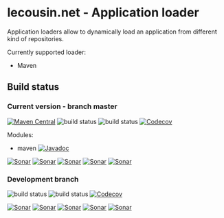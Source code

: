 # lecousin.net - Application loader

Application loaders allow to dynamically load an application from different
kind of repositories.

Currently supported loader:
 * Maven

## Build status

### Current version - branch master

[![Maven Central](https://img.shields.io/maven-central/v/net.lecousin.framework.application-loader/parent-pom.svg)](http://search.maven.org/#search%7Cga%7C1%7Cg%3A%22net.lecousin.framework.application-loader%22)
![build status](https://travis-ci.org/lecousin/java-framework-application-loader.svg?branch=master "Build Status")
![build status](https://ci.appveyor.com/api/projects/status/github/lecousin/java-framework-application-loader?branch=master&svg=true "Build Status")
[![Codecov](https://codecov.io/gh/lecousin/java-framework-application-loader/graph/badge.svg)](https://codecov.io/gh/lecousin/java-framework-application-loader/branch/master)

Modules:
 * maven [![Javadoc](https://img.shields.io/badge/javadoc-0.1.0-brightgreen.svg)](https://www.javadoc.io/doc/net.lecousin.framework.application-loader/maven/0.1.0)


[![Sonar](https://sonarcloud.io/api/project_badges/measure?project=lecousin_java-framework-application-loader&branch=master&metric=alert_status)](https://sonarcloud.io/dashboard?branch=master&id=lecousin_java-framework-application-loader)
[![Sonar](https://sonarcloud.io/api/project_badges/measure?project=lecousin_java-framework-application-loader&branch=master&metric=bugs)](https://sonarcloud.io/dashboard?branch=master&id=lecousin_java-framework-application-loader)
[![Sonar](https://sonarcloud.io/api/project_badges/measure?project=lecousin_java-framework-application-loader&branch=master&metric=vulnerabilities)](https://sonarcloud.io/dashboard?branch=master&id=lecousin_java-framework-application-loader)
[![Sonar](https://sonarcloud.io/api/project_badges/measure?project=lecousin_java-framework-application-loader&branch=master&metric=code_smells)](https://sonarcloud.io/dashboard?branch=master&id=lecousin_java-framework-application-loader)
[![Sonar](https://sonarcloud.io/api/project_badges/measure?project=lecousin_java-framework-application-loader&branch=master&metric=coverage)](https://sonarcloud.io/dashboard?branch=master&id=lecousin_java-framework-application-loader)

### Development branch 

![build status](https://travis-ci.org/lecousin/java-framework-application-loader.svg?branch=dev "Build Status")
![build status](https://ci.appveyor.com/api/projects/status/github/lecousin/java-framework-application-loader?branch=dev&svg=true "Build Status")
[![Codecov](https://codecov.io/gh/lecousin/java-framework-application-loader/branch/dev/graph/badge.svg)](https://codecov.io/gh/lecousin/java-framework-application-loader/branch/dev)


[![Sonar](https://sonarcloud.io/api/project_badges/measure?project=lecousin_java-framework-application-loader&branch=dev&metric=alert_status)](https://sonarcloud.io/dashboard?branch=dev&id=lecousin_java-framework-application-loader)
[![Sonar](https://sonarcloud.io/api/project_badges/measure?project=lecousin_java-framework-application-loader&branch=dev&metric=bugs)](https://sonarcloud.io/dashboard?branch=dev&id=lecousin_java-framework-application-loader)
[![Sonar](https://sonarcloud.io/api/project_badges/measure?project=lecousin_java-framework-application-loader&branch=dev&metric=vulnerabilities)](https://sonarcloud.io/dashboard?branch=dev&id=lecousin_java-framework-application-loader)
[![Sonar](https://sonarcloud.io/api/project_badges/measure?project=lecousin_java-framework-application-loader&branch=dev&metric=code_smells)](https://sonarcloud.io/dashboard?branch=dev&id=lecousin_java-framework-application-loader)
[![Sonar](https://sonarcloud.io/api/project_badges/measure?project=lecousin_java-framework-application-loader&branch=dev&metric=coverage)](https://sonarcloud.io/dashboard?branch=dev&id=lecousin_java-framework-application-loader)

